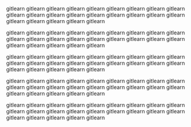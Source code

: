 gitlearn
gitlearn
gitlearn
gitlearn
gitlearn
gitlearn
gitlearn
gitlearn
gitlearn
gitlearn
gitlearn
gitlearn
gitlearn
gitlearn
gitlearn
gitlearn
gitlearn
gitlearn
gitlearn
gitlearn
gitlearn
gitlearn
gitlearn

gitlearn
gitlearn
gitlearn
gitlearn
gitlearn
gitlearn
gitlearn
gitlearn
gitlearn
gitlearn
gitlearn
gitlearn
gitlearn
gitlearn
gitlearn
gitlearn
gitlearn
gitlearn
gitlearn
gitlearn
gitlearn
gitlearn
gitlearn

gitlearn
gitlearn
gitlearn
gitlearn
gitlearn
gitlearn
gitlearn
gitlearn
gitlearn
gitlearn
gitlearn
gitlearn
gitlearn
gitlearn
gitlearn
gitlearn
gitlearn
gitlearn
gitlearn
gitlearn
gitlearn
gitlearn
gitlearn

gitlearn
gitlearn
gitlearn
gitlearn
gitlearn
gitlearn
gitlearn
gitlearn
gitlearn
gitlearn
gitlearn
gitlearn
gitlearn
gitlearn
gitlearn
gitlearn
gitlearn
gitlearn
gitlearn
gitlearn
gitlearn
gitlearn
gitlearn

gitlearn
gitlearn
gitlearn
gitlearn
gitlearn
gitlearn
gitlearn
gitlearn
gitlearn
gitlearn
gitlearn
gitlearn
gitlearn
gitlearn
gitlearn
gitlearn
gitlearn
gitlearn
gitlearn
gitlearn
gitlearn
gitlearn
gitlearn

